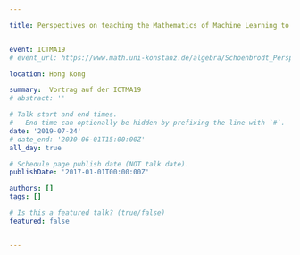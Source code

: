```yaml
---

title: Perspectives on teaching the Mathematics of Machine Learning to high-school students


event: ICTMA19
# event_url: https://www.math.uni-konstanz.de/algebra/Schoenbrodt_Perspektiven_Mathematikdidaktik.pdf

location: Hong Kong

summary:  Vortrag auf der ICTMA19
# abstract: ''

# Talk start and end times.
#   End time can optionally be hidden by prefixing the line with `#`.
date: '2019-07-24'
# date_end: '2030-06-01T15:00:00Z'
all_day: true

# Schedule page publish date (NOT talk date).
publishDate: '2017-01-01T00:00:00Z'

authors: []
tags: []

# Is this a featured talk? (true/false)
featured: false


---
```

